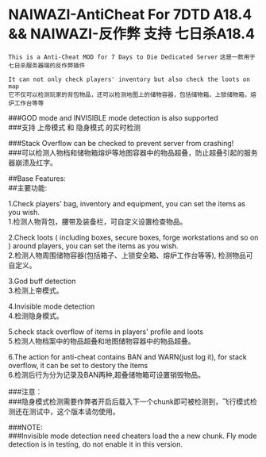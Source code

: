# NAIWAZI-AntiCheat For 7DTD A18.4 && NAIWAZI-反作弊 支持 七日杀A18.4

`This is a Anti-Cheat MOD for 7 Days to Die Dedicated Server` 
`这是一款用于七日杀服务器端的反作弊插件` 
  
`It can not only check players' inventory but also check the loots on map`  
`它不仅可以检测玩家的背包物品，还可以检测地图上的储物容器，包括储物箱，上锁储物箱，熔炉工作台等等`<br />
  
###GOD mode and INVISIBLE mode detection is also supported  
###支持 上帝模式 和 隐身模式 的实时检测  
  
###Stack Overflow can be checked to prevent server from crashing!  
###可以检测人物档和储物箱熔炉等地图容器中的物品超叠，防止超叠引起的服务器崩溃及红字。  
  
##Base Features:  
##主要功能:  
  
1.Check players' bag, inventory and equipment, you can set the items as you wish.  
1.检测人物背包，腰带及装备栏，可自定义设置检查物品。  
  
2.Check loots ( including boxes, secure boxes, forge workstations and so on ) around players, you can set the items as you wish.  
2.检测人物周围储物容器(包括箱子、上锁安全箱、熔炉工作台等等), 检测物品可自定义。  
  
3.God buff detection  
3.检测上帝模式。  
  
4.Invisible mode detection  
4.检测隐身模式。  
  
5.check stack overflow of items in players' profile and loots  
5.检测人物档案中的物品超叠和地图储物容器中的物品超叠。  
  
6.The action for anti-cheat contains BAN and WARN(just log it), for stack overflow, it can be set to destory the items  
6.检测后行为分为记录及BAN两种,超叠储物箱可设置销毁物品。  
  
###注意：  
###隐身模式检测需要作弊者开启后载入下一个chunk即可被检测到，飞行模式检测还在测试中，这个版本请勿使用。  
  
###NOTE:  
###Invisible mode detection need cheaters load the a new chunk. Fly mode detection is in testing, do not enable it in this version.  
